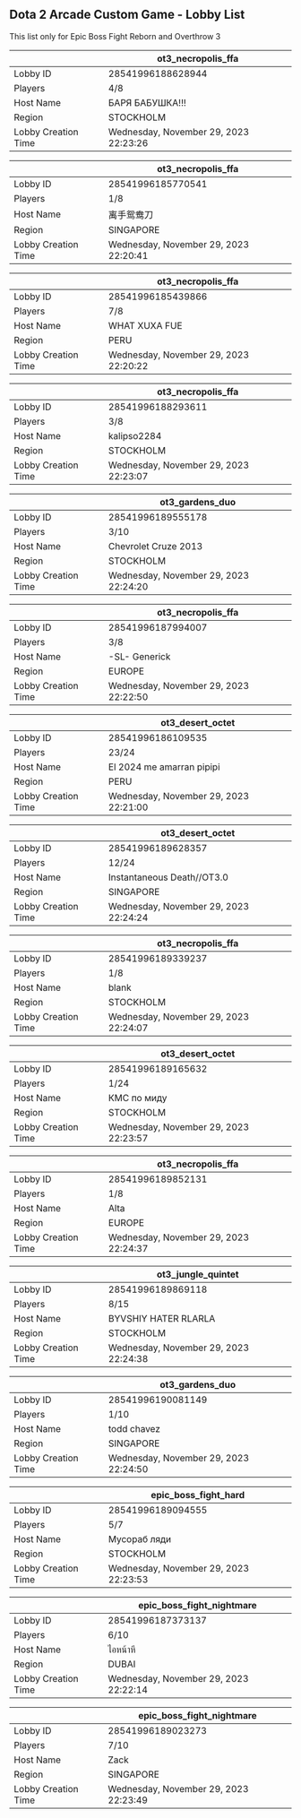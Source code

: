 ## Dota 2 Arcade Custom Game - Lobby List

This list only for Epic Boss Fight Reborn and Overthrow 3

|  | ot3_necropolis_ffa |
| ------ | ------ |
| Lobby ID | 28541996188628944 |
| Players | 4/8 |
| Host Name | БАРЯ БАБУШКА!!! |
| Region | STOCKHOLM |
| Lobby Creation Time | Wednesday, November 29, 2023 22:23:26 |


|  | ot3_necropolis_ffa |
| ------ | ------ |
| Lobby ID | 28541996185770541 |
| Players | 1/8 |
| Host Name | 离手鸳鸯刀 |
| Region | SINGAPORE |
| Lobby Creation Time | Wednesday, November 29, 2023 22:20:41 |


|  | ot3_necropolis_ffa |
| ------ | ------ |
| Lobby ID | 28541996185439866 |
| Players | 7/8 |
| Host Name | WHAT XUXA FUE |
| Region | PERU |
| Lobby Creation Time | Wednesday, November 29, 2023 22:20:22 |


|  | ot3_necropolis_ffa |
| ------ | ------ |
| Lobby ID | 28541996188293611 |
| Players | 3/8 |
| Host Name | kalipso2284 |
| Region | STOCKHOLM |
| Lobby Creation Time | Wednesday, November 29, 2023 22:23:07 |


|  | ot3_gardens_duo |
| ------ | ------ |
| Lobby ID | 28541996189555178 |
| Players | 3/10 |
| Host Name | Chevrolet Cruze 2013 |
| Region | STOCKHOLM |
| Lobby Creation Time | Wednesday, November 29, 2023 22:24:20 |


|  | ot3_necropolis_ffa |
| ------ | ------ |
| Lobby ID | 28541996187994007 |
| Players | 3/8 |
| Host Name | -SL- Generick |
| Region | EUROPE |
| Lobby Creation Time | Wednesday, November 29, 2023 22:22:50 |


|  | ot3_desert_octet |
| ------ | ------ |
| Lobby ID | 28541996186109535 |
| Players | 23/24 |
| Host Name | El 2024 me amarran pipipi |
| Region | PERU |
| Lobby Creation Time | Wednesday, November 29, 2023 22:21:00 |


|  | ot3_desert_octet |
| ------ | ------ |
| Lobby ID | 28541996189628357 |
| Players | 12/24 |
| Host Name | Instantaneous Death//OT3.0 |
| Region | SINGAPORE |
| Lobby Creation Time | Wednesday, November 29, 2023 22:24:24 |


|  | ot3_necropolis_ffa |
| ------ | ------ |
| Lobby ID | 28541996189339237 |
| Players | 1/8 |
| Host Name | blank |
| Region | STOCKHOLM |
| Lobby Creation Time | Wednesday, November 29, 2023 22:24:07 |


|  | ot3_desert_octet |
| ------ | ------ |
| Lobby ID | 28541996189165632 |
| Players | 1/24 |
| Host Name | КМС по миду |
| Region | STOCKHOLM |
| Lobby Creation Time | Wednesday, November 29, 2023 22:23:57 |


|  | ot3_necropolis_ffa |
| ------ | ------ |
| Lobby ID | 28541996189852131 |
| Players | 1/8 |
| Host Name | Alta |
| Region | EUROPE |
| Lobby Creation Time | Wednesday, November 29, 2023 22:24:37 |


|  | ot3_jungle_quintet |
| ------ | ------ |
| Lobby ID | 28541996189869118 |
| Players | 8/15 |
| Host Name | BYVSHIY HATER RLARLA |
| Region | STOCKHOLM |
| Lobby Creation Time | Wednesday, November 29, 2023 22:24:38 |


|  | ot3_gardens_duo |
| ------ | ------ |
| Lobby ID | 28541996190081149 |
| Players | 1/10 |
| Host Name | todd chavez |
| Region | SINGAPORE |
| Lobby Creation Time | Wednesday, November 29, 2023 22:24:50 |


|  | epic_boss_fight_hard |
| ------ | ------ |
| Lobby ID | 28541996189094555 |
| Players | 5/7 |
| Host Name | Мусораб ляди |
| Region | STOCKHOLM |
| Lobby Creation Time | Wednesday, November 29, 2023 22:23:53 |


|  | epic_boss_fight_nightmare |
| ------ | ------ |
| Lobby ID | 28541996187373137 |
| Players | 6/10 |
| Host Name | ไอหน้าหี |
| Region | DUBAI |
| Lobby Creation Time | Wednesday, November 29, 2023 22:22:14 |


|  | epic_boss_fight_nightmare |
| ------ | ------ |
| Lobby ID | 28541996189023273 |
| Players | 7/10 |
| Host Name | Zack |
| Region | SINGAPORE |
| Lobby Creation Time | Wednesday, November 29, 2023 22:23:49 |


